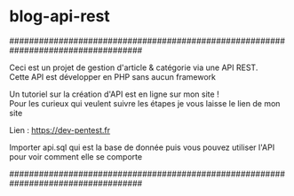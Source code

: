 # blog-api-rest

###################################################################################

Ceci est un projet de gestion d'article & catégorie via une API REST. <br>
Cette API est développer en PHP sans aucun framework<br>

Un tutoriel sur la création d'API est en ligne sur mon site ! <br>
Pour les curieux qui veulent suivre les étapes je vous laisse le lien de mon site<br>

Lien : https://dev-pentest.fr <br>

Importer api.sql qui est la base de donnée puis vous pouvez utiliser l'API pour voir comment elle se comporte

###################################################################################
